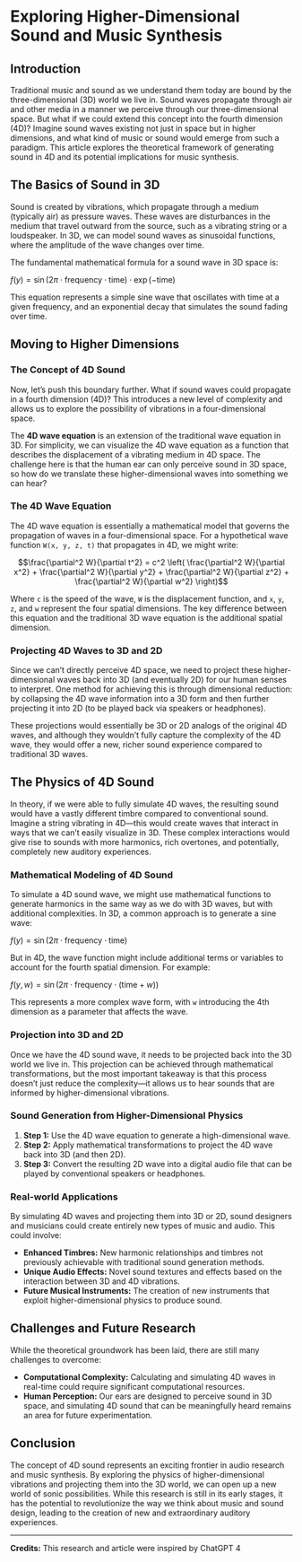 # Exploring Higher-Dimensional Sound and Music Synthesis

## Introduction

Traditional music and sound as we understand them today are bound by the three-dimensional (3D) world we live in. Sound waves propagate through air and other media in a manner we perceive through our three-dimensional space. But what if we could extend this concept into the fourth dimension (4D)? Imagine sound waves existing not just in space but in higher dimensions, and what kind of music or sound would emerge from such a paradigm. This article explores the theoretical framework of generating sound in 4D and its potential implications for music synthesis.

## The Basics of Sound in 3D

Sound is created by vibrations, which propagate through a medium (typically air) as pressure waves. These waves are disturbances in the medium that travel outward from the source, such as a vibrating string or a loudspeaker. In 3D, we can model sound waves as sinusoidal functions, where the amplitude of the wave changes over time.

The fundamental mathematical formula for a sound wave in 3D space is:

$f(y) = \sin(2 \pi \cdot \text{frequency} \cdot \text{time}) \cdot \exp(-\text{time})$

This equation represents a simple sine wave that oscillates with time at a given frequency, and an exponential decay that simulates the sound fading over time.

## Moving to Higher Dimensions

### The Concept of 4D Sound

Now, let’s push this boundary further. What if sound waves could propagate in a fourth dimension (4D)? This introduces a new level of complexity and allows us to explore the possibility of vibrations in a four-dimensional space.

The **4D wave equation** is an extension of the traditional wave equation in 3D. For simplicity, we can visualize the 4D wave equation as a function that describes the displacement of a vibrating medium in 4D space. The challenge here is that the human ear can only perceive sound in 3D space, so how do we translate these higher-dimensional waves into something we can hear?

### The 4D Wave Equation

The 4D wave equation is essentially a mathematical model that governs the propagation of waves in a four-dimensional space. For a hypothetical wave function `W(x, y, z, t)` that propagates in 4D, we might write:

```math
\frac{\partial^2 W}{\partial t^2} = c^2 \left( \frac{\partial^2 W}{\partial x^2} + \frac{\partial^2 W}{\partial y^2} + \frac{\partial^2 W}{\partial z^2} + \frac{\partial^2 W}{\partial w^2} \right)
```

Where `c` is the speed of the wave, `W` is the displacement function, and `x`, `y`, `z`, and `w` represent the four spatial dimensions. The key difference between this equation and the traditional 3D wave equation is the additional spatial dimension.

### Projecting 4D Waves to 3D and 2D

Since we can’t directly perceive 4D space, we need to project these higher-dimensional waves back into 3D (and eventually 2D) for our human senses to interpret. One method for achieving this is through dimensional reduction: by collapsing the 4D wave information into a 3D form and then further projecting it into 2D (to be played back via speakers or headphones).

These projections would essentially be 3D or 2D analogs of the original 4D waves, and although they wouldn’t fully capture the complexity of the 4D wave, they would offer a new, richer sound experience compared to traditional 3D waves.

## The Physics of 4D Sound

In theory, if we were able to fully simulate 4D waves, the resulting sound would have a vastly different timbre compared to conventional sound. Imagine a string vibrating in 4D—this would create waves that interact in ways that we can’t easily visualize in 3D. These complex interactions would give rise to sounds with more harmonics, rich overtones, and potentially, completely new auditory experiences.

### Mathematical Modeling of 4D Sound

To simulate a 4D sound wave, we might use mathematical functions to generate harmonics in the same way as we do with 3D waves, but with additional complexities. In 3D, a common approach is to generate a sine wave:

$f(y) = \sin(2 \pi \cdot \text{frequency} \cdot \text{time})$

But in 4D, the wave function might include additional terms or variables to account for the fourth spatial dimension. For example:

$f(y, w) = \sin(2 \pi \cdot \text{frequency} \cdot (\text{time} + w))$

This represents a more complex wave form, with `w` introducing the 4th dimension as a parameter that affects the wave.

### Projection into 3D and 2D

Once we have the 4D sound wave, it needs to be projected back into the 3D world we live in. This projection can be achieved through mathematical transformations, but the most important takeaway is that this process doesn’t just reduce the complexity—it allows us to hear sounds that are informed by higher-dimensional vibrations.

### Sound Generation from Higher-Dimensional Physics

1. **Step 1:** Use the 4D wave equation to generate a high-dimensional wave.
2. **Step 2:** Apply mathematical transformations to project the 4D wave back into 3D (and then 2D).
3. **Step 3:** Convert the resulting 2D wave into a digital audio file that can be played by conventional speakers or headphones.

### Real-world Applications

By simulating 4D waves and projecting them into 3D or 2D, sound designers and musicians could create entirely new types of music and audio. This could involve:

- **Enhanced Timbres:** New harmonic relationships and timbres not previously achievable with traditional sound generation methods.
- **Unique Audio Effects:** Novel sound textures and effects based on the interaction between 3D and 4D vibrations.
- **Future Musical Instruments:** The creation of new instruments that exploit higher-dimensional physics to produce sound.

## Challenges and Future Research

While the theoretical groundwork has been laid, there are still many challenges to overcome:

- **Computational Complexity:** Calculating and simulating 4D waves in real-time could require significant computational resources.
- **Human Perception:** Our ears are designed to perceive sound in 3D space, and simulating 4D sound that can be meaningfully heard remains an area for future experimentation.

## Conclusion

The concept of 4D sound represents an exciting frontier in audio research and music synthesis. By exploring the physics of higher-dimensional vibrations and projecting them into the 3D world, we can open up a new world of sonic possibilities. While this research is still in its early stages, it has the potential to revolutionize the way we think about music and sound design, leading to the creation of new and extraordinary auditory experiences.

---

**Credits:**
This research and article were inspired by ChatGPT 4
